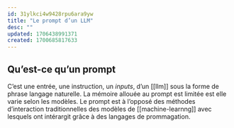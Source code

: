 ```yaml
---
id: 31ylkci4w9428rpu6ara9yw
title: "Le prompt d’un LLM"
desc: ""
updated: 1706438991371
created: 1700685817633
---
```


## Qu’est-ce qu’un **prompt**

C’est une entrée, une instruction, un _inputs_, d’un [[llm]] sous la forme de phrase langage naturelle. La mémoire allouée au prompt est limitée est elle varie selon les modèles. Le prompt est à l’opposé des méthodes d’interaction traditionnelles des modèles de [[machine-learnng]] avec lesquels ont intérargit grâce à des langages de prommagation.
